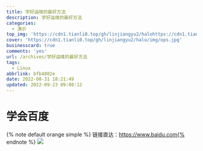 ```yaml
---
title: 学好运维的最好方法
description: 学好运维的最好方法
categories:
  - 演示
top_img: 'https://cdn1.tianli0.top/gh/linjiangyu2/halohttps://cdn1.tianli0.top/gh/linjiangyu2/halo/img/ops.jpg'
cover: 'https://cdn1.tianli0.top/gh/linjiangyu2/halo/img/ops.jpg'
businesscard: true
comments: 'yes'
url: /archives/学好运维的最好方法
tags:
  - Linux
abbrlink: bfb4802e
date: 2022-08-31 18:21:49
updated: 2022-09-23 09:08:12
---
```


# 学会百度
{% note default orange simple %} 链接直达：https://www.baidu.com{% endnote %}
![](https://cdn1.tianli0.top/gh/linjiangyu2/halo/img/siMAqL1Zewz3QlJ.webp)

